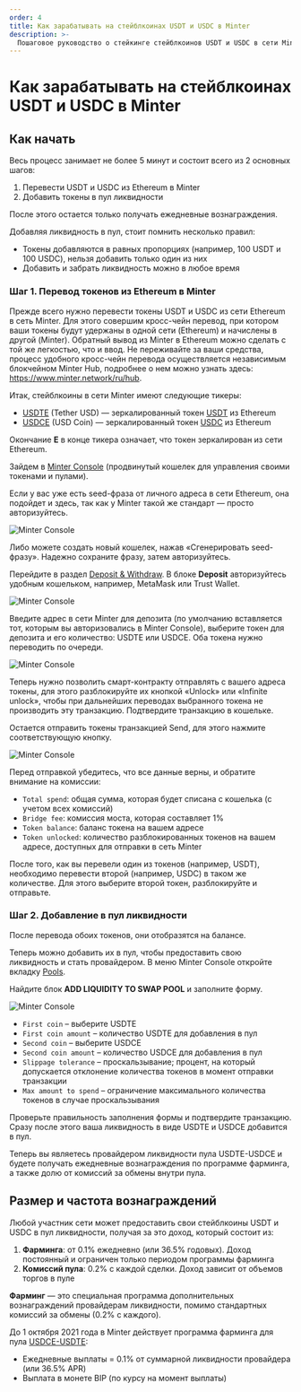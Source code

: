 ```yaml
---
order: 4
title: Как зарабатывать на стейблкоинах USDT и USDC в Minter
description: >-
  Пошаговое руководство о стейкинге стейблкоинов USDT и USDC в сети Minter, которое поможет получать доход от программ фарминга и комиссий пула ликвидности.
---
```


# Как зарабатывать на стейблкоинах USDT и USDC в Minter

## Как начать

Весь процесс занимает не более 5 минут и состоит всего из 2 основных шагов:

1. Перевести USDT и USDC из Ethereum в Minter
2. Добавить токены в пул ликвидности

После этого остается только получать ежедневные вознаграждения. 

Добавляя ликвидность в пул, стоит помнить несколько правил:

- Токены добавляются в равных пропорциях (например, 100 USDT и 100 USDC), нельзя добавить только один из них
- Добавить и забрать ликвидность можно в любое время

### Шаг 1. Перевод токенов из Ethereum в Minter

Прежде всего нужно перевести токены USDT и USDC из сети Ethereum в сеть Minter. Для этого совершим кросс-чейн перевод, при котором ваши токены будут удержаны в одной сети (Ethereum) и начислены в другой (Minter). Обратный вывод из Minter в Ethereum можно сделать с той же легкостью, что и ввод. Не переживайте за ваши средства, процесс удобного кросс-чейн перевода осуществляется независимым блокчейном Minter Hub, подробнее о нем можно узнать здесь: https://www.minter.network/ru/hub.

Итак, стейблкоины в сети Minter имеют следующие тикеры:

- [USDTE](https://chainik.io/token/USDTE) (Tether USD) — зеркалированный токен [USDT](https://etherscan.io/token/0xdac17f958d2ee523a2206206994597c13d831ec7) из Ethereum
- [USDCE](https://chainik.io/token/USDCE) (USD Coin) — зеркалированный токен [USDC](https://etherscan.io/token/0xa0b86991c6218b36c1d19d4a2e9eb0ce3606eb48) из Ethereum

Окончание **E** в конце тикера означает, что токен зеркалирован из сети Ethereum.

Зайдем в [Minter Console](https://console.minter.network/ru) (продвинутый кошелек для управления своими токенами и пулами).

Если у вас уже есть seed-фраза от личного адреса в сети Ethereum, она подойдет и здесь, так как у Minter такой же стандарт — просто авторизуйтесь.

![Minter Console](/img/docs/usdt-usdc-1.png)

Либо можете создать новый кошелек, нажав «Сгенерировать seed-фразу». Надежно сохраните фразу, затем авторизуйтесь.

Перейдите в раздел [Deposit & Withdraw](https://console.minter.network/ru/hub). В блоке **Deposit** авторизуйтесь удобным кошельком, например, MetaMask или Trust Wallet.

![Minter Console](/img/docs/usdt-usdc-2.png)

Введите адрес в сети Minter для депозита (по умолчанию вставляется тот, которым вы авторизовались в Minter Console), выберите токен для депозита и его количество: USDTE или USDCE. Оба токена нужно переводить по очереди.

![Minter Console](/img/docs/usdt-usdc-3.png)

Теперь нужно позволить смарт-контракту отправлять с вашего адреса токены, для этого разблокируйте их кнопкой «Unlock» или «Infinite unlock», чтобы при дальнейших переводах выбранного токена не производить эту транзакцию. Подтвердите транзакцию в кошельке.

Остается отправить токены транзакцией Send, для этого нажмите соответствующую кнопку.

![Minter Console](/img/docs/usdt-usdc-4.png)

Перед отправкой убедитесь, что все данные верны, и обратите внимание на комиссии:

- `Total spend`: общая сумма, которая будет списана с кошелька (с учетом всех комиссий)
- `Bridge fee`: комиссия моста, которая составляет 1%
- `Token balance`: баланс токена на вашем адресе
- `Token unlocked`: количество разблокированных токенов на вашем адресе, доступных для отправки в сеть Minter

После того, как вы перевели один из токенов (например, USDT), необходимо перевести второй (например, USDC) в таком же количестве. Для этого выберите второй токен, разблокируйте и отправьте.

### Шаг 2. Добавление в пул ликвидности

После перевода обоих токенов, они отобразятся на балансе.

Теперь можно добавить их в пул, чтобы предоставить свою ликвидность и стать провайдером. В меню Minter Console откройте вкладку [Pools](https://console.minter.network/ru/pool).

Найдите блок **ADD LIQUIDITY TO SWAP POOL** и заполните форму.

![Minter Console](/img/docs/usdt-usdc-5.png)

- `First coin` – выберите USDTE
- `First coin amount` – количество USDTE для добавления в пул
- `Second coin` – выберите USDCE
- `Second coin amount` – количество USDCE для добавления в пул
- `Slippage tolerance` – проскальзывание; процент, на который допускается отклонение количества токенов в момент отправки транзакции
- `Max amount to spend` – ограничение максимального количества токенов в случае проскальзывания

Проверьте правильность заполнения формы и подтвердите транзакцию. Сразу после этого ваша ликвидность в виде USDTE и USDCE добавится в пул.

Теперь вы являетесь провайдером ликвидности пула USDTE-USDCE и будете получать ежедневные вознаграждения по программе фарминга, а также долю от комиссий за обмены внутри пула.

## Размер и частота вознаграждений

Любой участник сети может предоставить свои стейблкоины USDT и USDC в пул ликвидности, получая за это доход, который состоит из:

1. **Фарминга**: от 0.1% ежедневно (или 36.5% годовых). Доход постоянный и ограничен только периодом программы фарминга
2. **Комиссий пула**: 0.2% с каждой сделки. Доход зависит от объемов торгов в пуле

**Фарминг** — это специальная программа дополнительных вознаграждений провайдерам ликвидности, помимо стандартных комиссий за обмены (0.2% с каждого).

До 1 октября 2021 года в Minter действует программа фарминга для пула [USDCE-USDTE](https://chainik.io/pool/USDCE/USDTE):
- Ежедневные выплаты = 0.1% от суммарной ликвидности провайдера (или 36.5% APR)
- Выплата в монете BIP (по курсу на момент выплаты)
